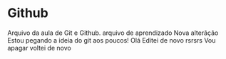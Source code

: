 # Github
Arquivo da aula de Git e Github.
arquivo de aprendizado
Nova alterãção
Estou pegando a ideia do git aos poucos!
Olá
Editei de novo rsrsrs
Vou apagar
voltei de novo

